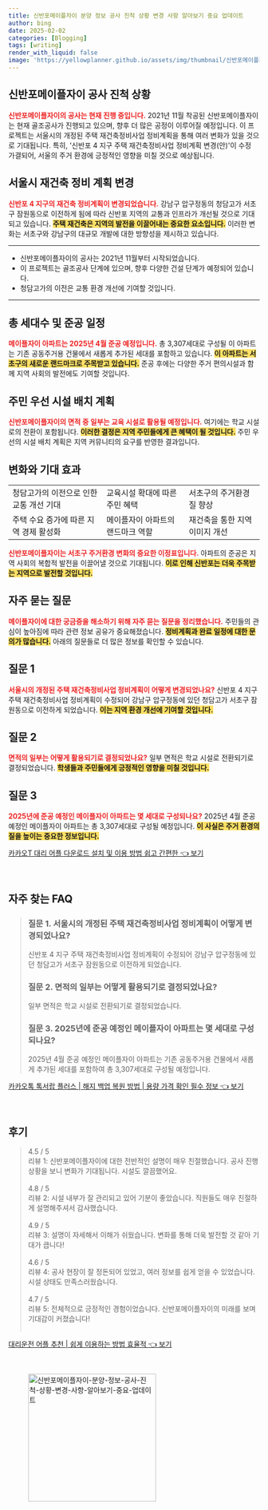```yaml
---
title: 신반포메이플자이 분양 정보 공사 진척 상황 변경 사항 알아보기 중요 업데이트
author: bing
date: 2025-02-02
categories: [Blogging]
tags: [writing]
render_with_liquid: false
image: 'https://yellowplanner.github.io/assets/img/thumbnail/신반포메이플자이-분양-정보-공사-진척-상황-변경-사항-알아보기-중요-업데이트.webp'
---
```



<h2 id='신반포메이플자이_공사진척상황'>신반포메이플자이 공사 진척 상황</h2>

<p><b><span style="color: #ee2323;">신반포메이플자이의 공사는 현재 진행 중입니다.</span></b> 2021년 11월 착공된 신반포메이플자이는 현재 골조공사가 진행되고 있으며, 향후 더 많은 공정이 이루어질 예정입니다. 이 프로젝트는 서울시의 개정된 주택 재건축정비사업 정비계획을 통해 여러 변화가 있을 것으로 기대됩니다. 특히, '신반포 4 지구 주택 재건축정비사업 정비계획 변경(안)'이 수정 가결되어, 서울의 주거 환경에 긍정적인 영향을 미칠 것으로 예상됩니다.</p>

<h2 id='서울시_재건축정비계획_변경'>서울시 재건축 정비 계획 변경</h2>

<p><b><span style="color: #ee2323;">신반포 4 지구의 재건축 정비계획이 변경되었습니다.</span></b> 강남구 압구정동의 청담고가 서초구 잠원동으로 이전하게 됨에 따라 신반포 지역의 교통과 인프라가 개선될 것으로 기대되고 있습니다. <b><span style="background-color: #ffe066;">주택 재건축은 지역의 발전을 이끌어내는 중요한 요소입니다.</span></b> 이러한 변화는 서초구와 강남구의 대규모 개발에 대한 방향성을 제시하고 있습니다.</p>

<hr />

<ul>
    <li>신반포메이플자이의 공사는 2021년 11월부터 시작되었습니다.</li>
    <li>이 프로젝트는 골조공사 단계에 있으며, 향후 다양한 건설 단계가 예정되어 있습니다.</li>
    <li>청담고가의 이전은 교통 환경 개선에 기여할 것입니다.</li>
</ul>

<hr />

<h2 id='총세대수_및_준공일정'>총 세대수 및 준공 일정</h2>

<p><b><span style="color: #ee2323;">메이플자이 아파트는 2025년 4월 준공 예정입니다.</span></b> 총 3,307세대로 구성될 이 아파트는 기존 공동주거용 건물에서 새롭게 추가된 세대를 포함하고 있습니다. <b><span style="background-color: #ffe066;">이 아파트는 서초구의 새로운 랜드마크로 주목받고 있습니다.</span></b> 준공 후에는 다양한 주거 편의시설과 함께 지역 사회의 발전에도 기여할 것입니다.</p>

<h2 id='주민우선_시설배치계획'>주민 우선 시설 배치 계획</h2>

<p><b><span style="color: #ee2323;">신반포메이플자이의 면적 중 일부는 교육 시설로 활용될 예정입니다.</span></b> 여기에는 학교 시설로의 전환이 포함됩니다. <b><span style="background-color: #ffe066;">이러한 결정은 지역 주민들에게 큰 혜택이 될 것입니다.</span></b> 주민 우선의 시설 배치 계획은 지역 커뮤니티의 요구를 반영한 결과입니다.</p>

<h2 id='변화와_기대효과'>변화와 기대 효과</h2>

<table>
    <tr>
        <td>청담고가의 이전으로 인한 교통 개선 기대</td>
        <td>교육시설 확대에 따른 주민 혜택</td>
        <td>서초구의 주거환경 질 향상</td>
    </tr>
    <tr>
        <td>주택 수요 증가에 따른 지역 경제 활성화</td>
        <td>메이플자이 아파트의 랜드마크 역할</td>
        <td>재건축을 통한 지역 이미지 개선</td>
    </tr>
</table>

<p><b><span style="color: #ee2323;">신반포메이플자이는 서초구 주거환경 변화의 중요한 이정표입니다.</span></b> 아파트의 준공은 지역 사회의 복합적 발전을 이끌어낼 것으로 기대됩니다. <b><span style="background-color: #ffe066;">이로 인해 신반포는 더욱 주목받는 지역으로 발전할 것입니다.</span></b></p>

<h2 id='자주_묻는_질문'>자주 묻는 질문</h2>

<p><b><span style="color: #ee2323;">메이플자이에 대한 궁금증을 해소하기 위해 자주 묻는 질문을 정리했습니다.</span></b> 주민들의 관심이 높아짐에 따라 관련 정보 공유가 중요해졌습니다. <b><span style="background-color: #ffe066;">정비계획과 완료 일정에 대한 문의가 많습니다.</span></b> 아래의 질문들로 더 많은 정보를 확인할 수 있습니다.</p>

<h2 id='질문1'>질문 1</h2>

<p><b><span style="color: #ee2323;">서울시의 개정된 주택 재건축정비사업 정비계획이 어떻게 변경되었나요?</span></b> 신반포 4 지구 주택 재건축정비사업 정비계획이 수정되어 강남구 압구정동에 있던 청담고가 서초구 잠원동으로 이전하게 되었습니다. <b><span style="background-color: #ffe066;">이는 지역 환경 개선에 기여할 것입니다.</span></b></p>

<h2 id='질문2'>질문 2</h2>

<p><b><span style="color: #ee2323;">면적의 일부는 어떻게 활용되기로 결정되었나요?</span></b> 일부 면적은 학교 시설로 전환되기로 결정되었습니다. <b><span style="background-color: #ffe066;">학생들과 주민들에게 긍정적인 영향을 미칠 것입니다.</span></b></p>

<h2 id='질문3'>질문 3</h2>

<p><b><span style="color: #ee2323;">2025년에 준공 예정인 메이플자이 아파트는 몇 세대로 구성되나요?</span></b> 2025년 4월 준공 예정인 메이플자이 아파트는 총 3,307세대로 구성될 예정입니다. <b><span style="background-color: #ffe066;">이 사실은 주거 환경의 질을 높이는 중요한 정보입니다.</span></b></p>


<p><a class="click-button" title="카카오T 대리 어플 다운로드 설치 및 이용 방법 쉽고 간편한" href="https://yellowplanner.github.io/posts/%EC%B9%B4%EC%B9%B4%EC%98%A4T-%EB%8C%80%EB%A6%AC-%EC%96%B4%ED%94%8C-%EB%8B%A4%EC%9A%B4%EB%A1%9C%EB%93%9C-%EC%84%A4%EC%B9%98-%EB%B0%8F-%EC%9D%B4%EC%9A%A9-%EB%B0%A9%EB%B2%95-%EC%89%BD%EA%B3%A0-%EA%B0%84%ED%8E%B8%ED%95%9C/" rel="dofollow">카카오T 대리 어플 다운로드 설치 및 이용 방법 쉽고 간편한 👈 보기</a></p><br>
<h2 id='자주_찾는_FAQ'>자주 찾는 FAQ</h2>
<div itemscope="" itemtype="https://schema.org/FAQPage"> 
<blockquote> 
<div itemscope="" itemprop="mainEntity" itemtype="https://schema.org/Question"> 
<h3 itemprop="name">질문 1. 서울시의 개정된 주택 재건축정비사업 정비계획이 어떻게 변경되었나요?</h3> 
<div itemscope="" itemprop="acceptedAnswer" itemtype="https://schema.org/Answer"> 
<span itemprop="text"> 
<p>신반포 4 지구 주택 재건축정비사업 정비계획이 수정되어 강남구 압구정동에 있던 청담고가 서초구 잠원동으로 이전하게 되었습니다.</p> 
</span> 
</div> 
</div> 

<div itemscope="" itemprop="mainEntity" itemtype="https://schema.org/Question"> 
<h3 itemprop="name">질문 2. 면적의 일부는 어떻게 활용되기로 결정되었나요?</h3> 
<div itemscope="" itemprop="acceptedAnswer" itemtype="https://schema.org/Answer"> 
<span itemprop="text"> 
<p>일부 면적은 학교 시설로 전환되기로 결정되었습니다.</p> 
</span> 
</div> 
</div> 

<div itemscope="" itemprop="mainEntity" itemtype="https://schema.org/Question"> 
<h3 itemprop="name">질문 3. 2025년에 준공 예정인 메이플자이 아파트는 몇 세대로 구성되나요?</h3> 
<div itemscope="" itemprop="acceptedAnswer" itemtype="https://schema.org/Answer"> 
<span itemprop="text"> 
<p>2025년 4월 준공 예정인 메이플자이 아파트는 기존 공동주거용 건물에서 새롭게 추가된 세대를 포함하여 총 3,307세대로 구성될 예정입니다.</p> 
</span> 
</div> 
</div> 
</blockquote> 
</div>
<p><a class="click-button" title="카카오톡 톡서랍 플러스 | 해지 백업 복원 방법 | 용량 가격 확인 필수 정보" href="https://yellowplanner.github.io/posts/%EC%B9%B4%EC%B9%B4%EC%98%A4%ED%86%A1-%ED%86%A1%EC%84%9C%EB%9E%8D-%ED%94%8C%EB%9F%AC%EC%8A%A4-%ED%95%B4%EC%A7%80-%EB%B0%B1%EC%97%85-%EB%B3%B5%EC%9B%90-%EB%B0%A9%EB%B2%95-%EC%9A%A9%EB%9F%89-%EA%B0%80%EA%B2%A9-%ED%99%95%EC%9D%B8-%ED%95%84%EC%88%98-%EC%A0%95%EB%B3%B4/" rel="dofollow">카카오톡 톡서랍 플러스 | 해지 백업 복원 방법 | 용량 가격 확인 필수 정보 👈 보기</a></p><br>
<h2 id='후기'>후기</h2>
<div itemscope itemtype="https://schema.org/Product">
  <blockquote>
  <div itemprop="review" itemscope itemtype="https://schema.org/Review">
      <div itemprop="reviewRating" itemscope itemtype="https://schema.org/Rating"> <span itemprop="ratingValue">4.5</span> / <span itemprop="bestRating">5</span> </div>
      <span itemprop="reviewBody">리뷰 1: 신반포메이플자이에 대한 전반적인 설명이 매우 친절했습니다. 공사 진행 상황을 보니 변화가 기대됩니다. 시설도 깔끔했어요.</span>
  </div>
  <br>
  <div itemprop="review" itemscope itemtype="https://schema.org/Review">
      <div itemprop="reviewRating" itemscope itemtype="https://schema.org/Rating"> <span itemprop="ratingValue">4.8</span> / <span itemprop="bestRating">5</span> </div>
      <span itemprop="reviewBody">리뷰 2: 시설 내부가 잘 관리되고 있어 기분이 좋았습니다. 직원들도 매우 친절하게 설명해주셔서 감사했습니다.</span>
  </div>
  <br>
  <div itemprop="review" itemscope itemtype="https://schema.org/Review">
      <div itemprop="reviewRating" itemscope itemtype="https://schema.org/Rating"> <span itemprop="ratingValue">4.9</span> / <span itemprop="bestRating">5</span> </div>
      <span itemprop="reviewBody">리뷰 3: 설명이 자세해서 이해가 쉬웠습니다. 변화를 통해 더욱 발전할 것 같아 기대가 큽니다!</span>
  </div>
  <br>
  <div itemprop="review" itemscope itemtype="https://schema.org/Review">
      <div itemprop="reviewRating" itemscope itemtype="https://schema.org/Rating"> <span itemprop="ratingValue">4.6</span> / <span itemprop="bestRating">5</span> </div>
      <span itemprop="reviewBody">리뷰 4: 공사 현장이 잘 정돈되어 있었고, 여러 정보를 쉽게 얻을 수 있었습니다. 시설 상태도 만족스러웠습니다.</span>
  </div>
  <br>
  <div itemprop="review" itemscope itemtype="https://schema.org/Review">
      <div itemprop="reviewRating" itemscope itemtype="https://schema.org/Rating"> <span itemprop="ratingValue">4.7</span> / <span itemprop="bestRating">5</span> </div>
      <span itemprop="reviewBody">리뷰 5: 전체적으로 긍정적인 경험이었습니다. 신반포메이플자이의 미래를 보며 기대감이 커졌습니다!</span>
  </div>
  <br>
  </blockquote>
</div>
<p><a class="click-button" title="대리운전 어플 추천 | 쉽게 이용하는 방법 효율적" href="https://yellowplanner.github.io/posts/%EB%8C%80%EB%A6%AC%EC%9A%B4%EC%A0%84-%EC%96%B4%ED%94%8C-%EC%B6%94%EC%B2%9C-%EC%89%BD%EA%B2%8C-%EC%9D%B4%EC%9A%A9%ED%95%98%EB%8A%94-%EB%B0%A9%EB%B2%95-%ED%9A%A8%EC%9C%A8%EC%A0%81/" rel="dofollow">대리운전 어플 추천 | 쉽게 이용하는 방법 효율적 👈 보기</a></p><br>
<figure class="image"><img src="https://yellowplanner.github.io/assets/img/thumbnail/신반포메이플자이-분양-정보-공사-진척-상황-변경-사항-알아보기-중요-업데이트.webp" alt="신반포메이플자이-분양-정보-공사-진척-상황-변경-사항-알아보기-중요-업데이트" width="256" height="256"></figure>